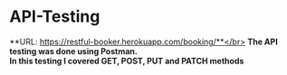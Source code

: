 # API-Testing
**URL: https://restful-booker.herokuapp.com/booking/**</br>
**The API testing was done using <b>Postman</b>.**</br>
**In this testing I covered GET, POST, PUT and PATCH methods**
